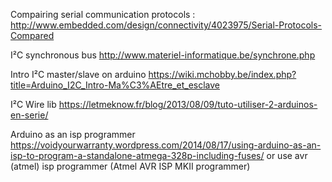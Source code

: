 Compairing serial communication protocols :
http://www.embedded.com/design/connectivity/4023975/Serial-Protocols-Compared

I²C synchronous bus
http://www.materiel-informatique.be/synchrone.php

Intro I²C master/slave on arduino
https://wiki.mchobby.be/index.php?title=Arduino_I2C_Intro-Ma%C3%AEtre_et_esclave

I²C Wire lib
https://letmeknow.fr/blog/2013/08/09/tuto-utiliser-2-arduinos-en-serie/

Arduino as an isp programmer
https://voidyourwarranty.wordpress.com/2014/08/17/using-arduino-as-an-isp-to-program-a-standalone-atmega-328p-including-fuses/
or use avr (atmel) isp programmer (Atmel AVR ISP MKII programmer)
